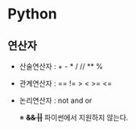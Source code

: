 # Python

## 연산자

- 산술연산자 :     +      -      *     /      //     **      %

- 관계연산자 :    ==      !=      >      <      >=      <=

- 논리연산자 :    not    and     or

  ※ **~~&&   ||~~**   파이썬에서 지원하지 않는다.

